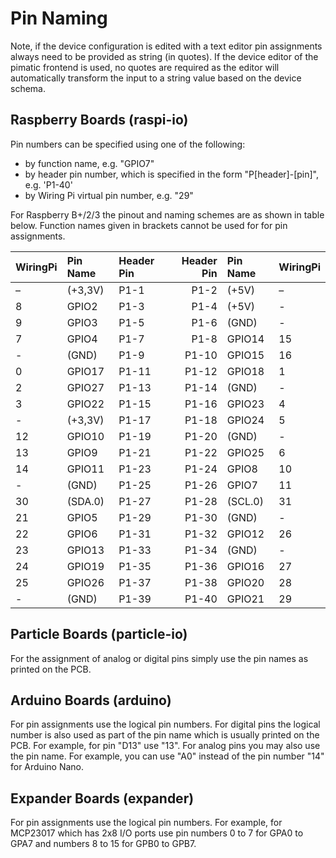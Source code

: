 # Pin Naming

Note, if the device configuration is edited with a text editor pin assignments always need to be provided as string 
 (in quotes). If the device editor of the pimatic frontend is used, no quotes are required as the editor will 
 automatically transform the input to a string value based on the device schema. 

## Raspberry Boards (raspi-io)

Pin numbers can be specified using one of the following:
* by function name, e.g. "GPIO7"
* by header pin number, which is specified in the form "P[header]-[pin]", e.g. 'P1-40'
* by Wiring Pi virtual pin number, e.g. "29"

For Raspberry B+/2/3 the pinout and naming schemes are as shown in table below. Function names given in brackets 
 cannot be used for for pin assignments.

| WiringPi| Pin Name |  Header Pin | Header Pin   | Pin Name | WiringPi |
|:--------|:---------|:------------|-------------:|:---------|:---------|
| –  | (+3,3V)  |   P1-1       |  P1-2      | (+5V)     | –  |
| 8  | GPIO2    |   P1-3       |  P1-4      | (+5V)     | -  |
| 9  | GPIO3    |   P1-5       |  P1-6      | (GND)     | -  |
| 7  | GPIO4    |   P1-7       |  P1-8      | GPIO14    | 15 |
| -  | (GND)    |   P1-9       |  P1-10     | GPIO15    | 16 |
| 0  | GPIO17   |   P1-11      |  P1-12     | GPIO18    | 1  |
| 2  | GPIO27   |   P1-13      |  P1-14     | (GND)     | -  |
| 3  | GPIO22   |   P1-15      |  P1-16     | GPIO23    | 4  |
| -  | (+3,3V)  |   P1-17      |  P1-18     | GPIO24    | 5  |
| 12 | GPIO10   |   P1-19      |  P1-20     | (GND)     | -  |
| 13 | GPIO9    |   P1-21      |  P1-22     | GPIO25    | 6  |
| 14 | GPIO11   |   P1-23      |  P1-24     | GPIO8     | 10 |
| -  | (GND)    |   P1-25      |  P1-26     | GPIO7     | 11 |
| 30 | (SDA.0)  |   P1-27      |  P1-28     | (SCL.0)   | 31 |
| 21 | GPIO5    |   P1-29      |  P1-30     | (GND)     | -  |
| 22 | GPIO6    |   P1-31      |  P1-32     | GPIO12    | 26 |
| 23 | GPIO13   |   P1-33      |  P1-34     | (GND)     | -  |
| 24 | GPIO19   |   P1-35      |  P1-36     | GPIO16    | 27 |
| 25 | GPIO26   |   P1-37      |  P1-38     | GPIO20    | 28 |
| -  | (GND)    |   P1-39      |  P1-40     | GPIO21    | 29 |

## Particle Boards (particle-io)

For the assignment of analog or digital pins simply use the pin names as printed on the PCB.  

## Arduino Boards (arduino)

For pin assignments use the logical pin numbers. For digital pins the logical number is also used as part
 of the pin name which is usually printed on the PCB. For example, for pin "D13" use "13". For analog pins you may 
 also use the pin name. For example, you can use "A0" instead of the pin number "14" for Arduino Nano. 
 
## Expander Boards (expander)

For pin assignments use the logical pin numbers. For example, for MCP23017 which has 2x8 I/O ports use pin numbers 0 to 
 7 for GPA0 to GPA7 and numbers 8 to 15 for GPB0 to GPB7.

